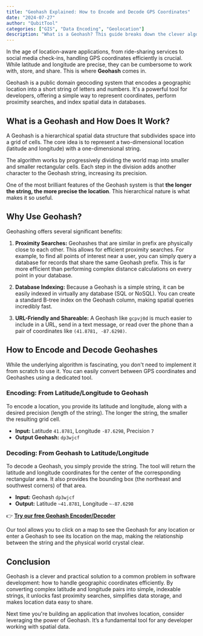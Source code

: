 ```yaml
---
title: "Geohash Explained: How to Encode and Decode GPS Coordinates"
date: "2024-07-27"
author: "QubitTool"
categories: ["GIS", "Data Encoding", "Geolocation"]
description: "What is a Geohash? This guide breaks down the clever algorithm that converts latitude and longitude coordinates into a short, shareable string. Learn how it works, why it's used for proximity searches, and how to encode and decode Geohashes yourself."
---
```


In the age of location-aware applications, from ride-sharing services to social media check-ins, handling GPS coordinates efficiently is crucial. While latitude and longitude are precise, they can be cumbersome to work with, store, and share. This is where **Geohash** comes in.

Geohash is a public domain geocoding system that encodes a geographic location into a short string of letters and numbers. It's a powerful tool for developers, offering a simple way to represent coordinates, perform proximity searches, and index spatial data in databases.

## What is a Geohash and How Does It Work?

A Geohash is a hierarchical spatial data structure that subdivides space into a grid of cells. The core idea is to represent a two-dimensional location (latitude and longitude) with a one-dimensional string.

The algorithm works by progressively dividing the world map into smaller and smaller rectangular cells. Each step in the division adds another character to the Geohash string, increasing its precision.

One of the most brilliant features of the Geohash system is that **the longer the string, the more precise the location**. This hierarchical nature is what makes it so useful.

## Why Use Geohash?

Geohashing offers several significant benefits:

1.  **Proximity Searches:** Geohashes that are similar in prefix are physically close to each other. This allows for efficient proximity searches. For example, to find all points of interest near a user, you can simply query a database for records that share the same Geohash prefix. This is far more efficient than performing complex distance calculations on every point in your database.

2.  **Database Indexing:** Because a Geohash is a simple string, it can be easily indexed in virtually any database (SQL or NoSQL). You can create a standard B-tree index on the Geohash column, making spatial queries incredibly fast.

3.  **URL-Friendly and Shareable:** A Geohash like `gcpvj0d` is much easier to include in a URL, send in a text message, or read over the phone than a pair of coordinates like `(41.8781, -87.6298)`.

## How to Encode and Decode Geohashes

While the underlying algorithm is fascinating, you don't need to implement it from scratch to use it. You can easily convert between GPS coordinates and Geohashes using a dedicated tool.

### Encoding: From Latitude/Longitude to Geohash

To encode a location, you provide its latitude and longitude, along with a desired precision (length of the string). The longer the string, the smaller the resulting grid cell.

*   **Input:** Latitude `41.8781`, Longitude `-87.6298`, Precision `7`
*   **Output Geohash:** `dp3wjcf`

### Decoding: From Geohash to Latitude/Longitude

To decode a Geohash, you simply provide the string. The tool will return the latitude and longitude coordinates for the center of the corresponding rectangular area. It also provides the bounding box (the northeast and southwest corners) of that area.

*   **Input:** Geohash `dp3wjcf`
*   **Output:** Latitude `~41.8781`, Longitude `~-87.6298`

👉 **[Try our free Geohash Encoder/Decoder](https://qubittool.com/en/tools/geohash-tool)**

Our tool allows you to click on a map to see the Geohash for any location or enter a Geohash to see its location on the map, making the relationship between the string and the physical world crystal clear.

## Conclusion

Geohash is a clever and practical solution to a common problem in software development: how to handle geographic coordinates efficiently. By converting complex latitude and longitude pairs into simple, indexable strings, it unlocks fast proximity searches, simplifies data storage, and makes location data easy to share.

Next time you're building an application that involves location, consider leveraging the power of Geohash. It’s a fundamental tool for any developer working with spatial data.
